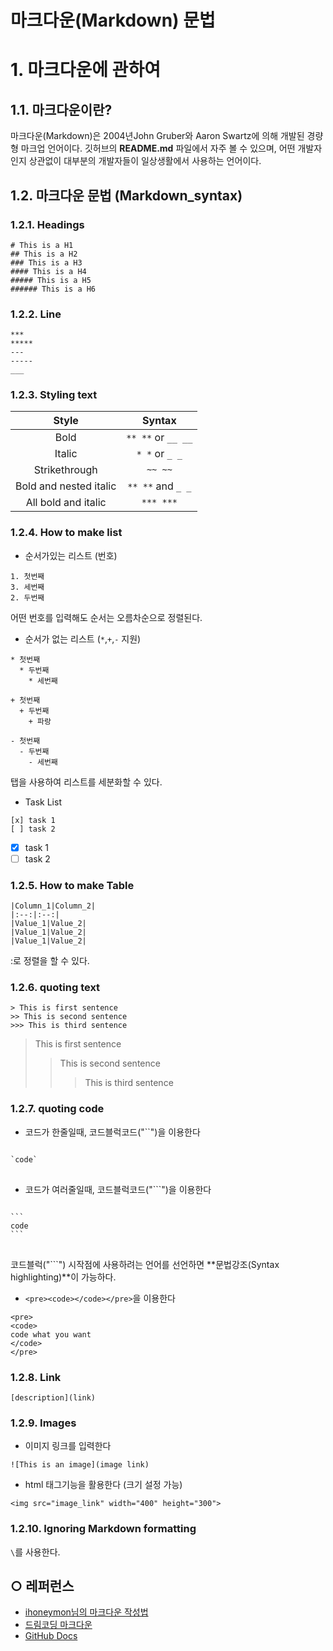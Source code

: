 마크다운(Markdown) 문법
===


# 1. 마크다운에 관하여
## 1.1. 마크다운이란?
마크다운(Markdown)은 2004년John Gruber와 Aaron Swartz에 의해 개발된 경량형 마크업 언어이다. 깃허브의 **README.md** 파일에서 자주 볼 수 있으며, 어떤 개발자인지 상관없이 대부분의 개발자들이 일상생활에서 사용하는 언어이다.
   
   
   
## 1.2. 마크다운 문법 (Markdown_syntax)
### 1.2.1. Headings
```
# This is a H1
## This is a H2
### This is a H3
#### This is a H4
##### This is a H5
###### This is a H6
```
   

### 1.2.2. Line


```
***
*****
---
-----
___
```

### 1.2.3. Styling text
|Style|Syntax|
|:--:|:--:|
|Bold|`** **` or `__ __`|
|Italic|`* *` or `_ _`|
|Strikethrough|`~~ ~~`|
|Bold and nested italic|`** **` and `_ _` |
|All bold and italic|`*** ***`|
    
### 1.2.4. How to make list

- 순서가있는 리스트 (번호)
```
1. 첫번째
3. 세번째
2. 두번째
```
어떤 번호를 입력해도 순서는 오름차순으로 정렬된다.   

- 순서가 없는 리스트 (`*`,`+`,`-` 지원)
```
* 첫번째
  * 두번째
    * 세번째

+ 첫번째
  + 두번째
    + 파랑

- 첫번째
  - 두번째
    - 세번째
```
탭을 사용하여 리스트를 세분화할 수 있다.

- Task List
```
[x] task 1
[ ] task 2

```
- [x] task 1
- [ ] task 2

### 1.2.5. How to make Table
```
|Column_1|Column_2|
|:--:|:--:|
|Value_1|Value_2|
|Value_1|Value_2|
|Value_1|Value_2|
```

:로 정렬을 할 수 있다.   

### 1.2.6. quoting text
```
> This is first sentence
>> This is second sentence
>>> This is third sentence
```
> This is first sentence   
>> This is second sentence   
>>> This is third sentence   

### 1.2.7. quoting code

- 코드가 한줄일때, 코드블럭코드("\``")을 이용한다
<pre>
<code>
`code`
</code>
</pre>

- 코드가 여러줄일때, 코드블럭코드("\```")을 이용한다
<pre>
<code>
```
code
```
</code>
</pre>
코드블럭("\```") 시작점에 사용하려는 언어를 선언하면 **문법강조(Syntax highlighting)**이 가능하다.

- `<pre><code></code></pre>`을 이용한다
```
<pre>
<code>
code what you want
</code>
</pre>
```


### 1.2.8. Link
```
[description](link)
```

### 1.2.9. Images
- 이미지 링크를 입력한다
```
![This is an image](image link)
```
- html 태그기능을 활용한다 (크기 설정 가능)
```
<img src="image_link" width="400" height="300">
```

### 1.2.10. Ignoring Markdown formatting
`\`를 사용한다.



## ○ 레퍼런스
* [ihoneymon님의 마크다운 작성법](https://gist.github.com/ihoneymon/652be052a0727ad59601)
* [드림코딩 마크다운](https://www.youtube.com/watch?v=kMEb_BzyUqk)
* [GitHub Docs](https://docs.github.com/en/get-started/writing-on-github/getting-started-with-writing-and-formatting-on-github/basic-writing-and-formatting-syntax)

